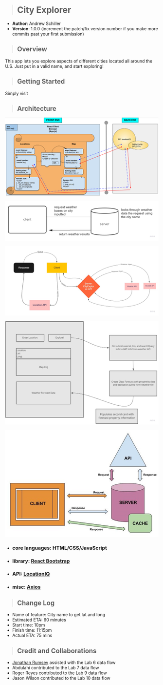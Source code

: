 > # City Explorer

- **Author**: Andrew Schiller
- **Version**: 1.0.0 (increment the patch/fix version number if you make more commits past your first submission)

> ## Overview

This app lets you explore aspects of different cities located all around the U.S. Just put in a valid name, and start exploring!

> ## Getting Started

Simply visit
<!-- What are the steps that a user must take in order to build this app on their own machine and get it running? -->

> ## Architecture

![Lab 6 data flow](./img/lab6plan.png)

![Lab 7 wireframe](./img/lab7.jpg)

![Lab 8 data flow](./img/lab8plan.jpg)

![Lab 9 data flow](./img/lab9plan.jpg)

![Lab 10 data flow](./img/lab10plan.jpg)

- ### core languages: HTML/CSS/JavaScript

- ### library: [React Bootstrap](https://react-bootstrap.github.io/getting-started/introduction)

- ### API: [LocationIQ](https://locationiq.com/docs#search-forward-geocoding)

- ### misc: [Axios](https://www.npmjs.com/package/axios)

<!-- Provide a detailed description of the application design. What technologies (languages, libraries, etc) you're using, and any other relevant design information. -->

> ## Change Log

- Name of feature: City name to get lat and long
- Estimated ETA: 60 minutes
- Start time: 10pm
- Finish time: 11:15pm
- Actual ETA: 75 mins

<!-- Use this area to document the iterative changes made to your application as each feature is successfully implemented. Use time stamps. Here's an example:

01-01-2001 4:59pm - Application now has a fully-functional express server, with a GET route for the location resource. -->

> ## Credit and Collaborations

- [Jonathan Rumsey](https://github.com/nojronatron) assisted with the Lab 6 data flow
- Abdulahi contributed to the Lab 7 data flow
- Roger Reyes contributed to the Lab 9 data flow
- Jason Wilson contributed to the Lab 10 data flow